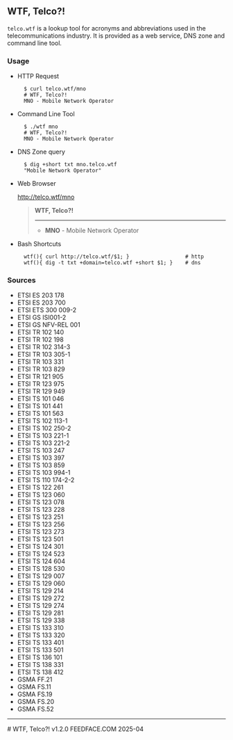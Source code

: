 
## WTF, Telco?!

`telco.wtf` is a lookup tool for acronyms and abbreviations used in the telecommunications industry. It is provided as a web service, DNS zone and command line tool. 

### Usage


* HTTP Request

		$ curl telco.wtf/mno
		# WTF, Telco?!
		MNO - Mobile Network Operator

* Command Line Tool

		$ ./wtf mno
		# WTF, Telco?!
		MNO - Mobile Network Operator

* DNS Zone query

		$ dig +short txt mno.telco.wtf
		"Mobile Network Operator"
	    

* Web Browser

	<http://telco.wtf/mno>
  >
  >  **WTF, Telco?!** 
  >  
  >  ---
  >
  >  * **MNO** - Mobile Network Operator
  >  


* Bash Shortcuts

		wtf(){ curl http://telco.wtf/$1; }                  # http
		wtf(){ dig -t txt +domain=telco.wtf +short $1; }    # dns



### Sources

  * ETSI ES 203 178
  * ETSI ES 203 700
  * ETSI ETS 300 009-2
  * ETSI GS ISI001-2
  * ETSI GS NFV-REL 001
  * ETSI TR 102 140
  * ETSI TR 102 198
  * ETSI TR 102 314-3
  * ETSI TR 103 305-1
  * ETSI TR 103 331
  * ETSI TR 103 829
  * ETSI TR 121 905
  * ETSI TR 123 975
  * ETSI TR 129 949
  * ETSI TS 101 046
  * ETSI TS 101 441
  * ETSI TS 101 563
  * ETSI TS 102 113-1
  * ETSI TS 102 250-2
  * ETSI TS 103 221-1
  * ETSI TS 103 221-2
  * ETSI TS 103 247
  * ETSI TS 103 397
  * ETSI TS 103 859
  * ETSI TS 103 994-1
  * ETSI TS 110 174-2-2
  * ETSI TS 122 261
  * ETSI TS 123 060
  * ETSI TS 123 078
  * ETSI TS 123 228
  * ETSI TS 123 251
  * ETSI TS 123 256
  * ETSI TS 123 273
  * ETSI TS 123 501
  * ETSI TS 124 301
  * ETSI TS 124 523
  * ETSI TS 124 604
  * ETSI TS 128 530
  * ETSI TS 129 007
  * ETSI TS 129 060
  * ETSI TS 129 214
  * ETSI TS 129 272
  * ETSI TS 129 274
  * ETSI TS 129 281
  * ETSI TS 129 338
  * ETSI TS 133 310
  * ETSI TS 133 320
  * ETSI TS 133 401
  * ETSI TS 133 501
  * ETSI TS 136 101
  * ETSI TS 138 331
  * ETSI TS 138 412
  * GSMA FF.21
  * GSMA FS.11
  * GSMA FS.19
  * GSMA FS.20
  * GSMA FS.52


---

\# WTF, Telco?! v1.2.0 FEEDFACE.COM 2025-04

